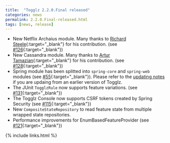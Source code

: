 ```yaml
---
title:  "Togglz 2.2.0.Final released"
categories: news
permalink: 2.2.0.Final-released.html
tags: [news, release]
---
```

*   New Netflix Archaius module. Many thanks to [Richard Steele](https://github.com/RichSteele){:target="_blank"} for his contribution. (see [#126](https://github.com/togglz/togglz/pull/126){:target="_blank"})
*   New Cassandra module. Many thanks to [Artur Tamazian](https://github.com/artur-tamazian){:target="_blank"} for his contribution. (see [#128](https://github.com/togglz/togglz/pull/128){:target="_blank"})
*   Spring module has been splitted into `spring-core` and `spring-web` modules (see [#55](https://github.com/togglz/togglz/issue/55){:target="_blank"}). Please refer to the [updating notes](/updating-notes.html) if you are updaing from an earlier version of Togglz.
*   The JUnit `TogglzRule` now supports feature variations. (see [#131](https://github.com/togglz/togglz/pull/131){:target="_blank"})
*   The Togglz Console now supports CSRF tokens created by Spring Security (see [#115](https://github.com/togglz/togglz/issue/115){:target="_blank"})
*   New `CompositeStateRepository` to read feature state from multiple wrapped state repositories.
*   Performance improvements for EnumBasedFeatureProvider (see [#121](https://github.com/togglz/togglz/issue/121){:target="_blank"})

{% include links.html %}